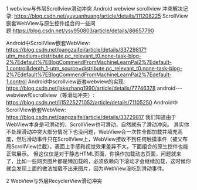 1 webview与外层Scrollview滑动冲突
Android webview scrollview 冲突解决记录:  https://blog.csdn.net/yuyuanhuang/article/details/111208225
ScrollView嵌套WebView与原生控件组合的一些问题:https://blog.csdn.net/ysy950803/article/details/86657790

Android中ScrollView嵌套WebView:   https://blog.csdn.net/pangzaifei/article/details/33729817?utm_medium=distribute.pc_relevant_t0.none-task-blog-2%7Edefault%7EBlogCommendFromMachineLearnPai2%7Edefault-1.control&depth_1-utm_source=distribute.pc_relevant_t0.none-task-blog-2%7Edefault%7EBlogCommendFromMachineLearnPai2%7Edefault-1.control
Android中scrollview嵌套webview的实现:  https://blog.csdn.net/jakezhang1990/article/details/77746378
android---webview和scrollview（等滑动冲突）:  https://blog.csdn.net/li15225271052/article/details/71105250
Android中ScrollView嵌套WebView: https://blog.csdn.net/pangzaifei/article/details/33729817
我们知道由于WebView本身是可滑动的，ScrollView也可滑动，自然就有了滑动冲突。 其实你不处理滑动冲突大部分情况下也没问题，WebView会一次性全部加载并填充高度，然后滑动事件只在ScrollView上，WebView接收不到任何触摸事件（被父布局ScrollView拦截），表面上手感和视觉效果差异不大，下面组合的原生控件也能正常展示。 但这仅仅是对于静态HTML页面，你换作加载动态页面，问题就来了，比如一些网页图片都是懒加载的，必须依赖向下滚动才会继续加载，这时候你就会发现上面的做法加载不出来图片，因为WebView没吃到滑动事件。


2 WebView与外层RecyclerView滑动冲突
